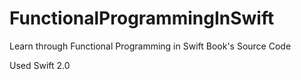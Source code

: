 # FunctionalProgrammingInSwift
Learn through Functional Programming in Swift Book's Source Code

Used Swift 2.0

